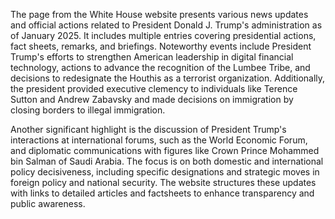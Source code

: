 The page from the White House website presents various news updates and official actions related to President Donald J. Trump's administration as of January 2025. It includes multiple entries covering presidential actions, fact sheets, remarks, and briefings. Noteworthy events include President Trump's efforts to strengthen American leadership in digital financial technology, actions to advance the recognition of the Lumbee Tribe, and decisions to redesignate the Houthis as a terrorist organization. Additionally, the president provided executive clemency to individuals like Terence Sutton and Andrew Zabavsky and made decisions on immigration by closing borders to illegal immigration.

Another significant highlight is the discussion of President Trump's interactions at international forums, such as the World Economic Forum, and diplomatic communications with figures like Crown Prince Mohammed bin Salman of Saudi Arabia. The focus is on both domestic and international policy decisiveness, including specific designations and strategic moves in foreign policy and national security. The website structures these updates with links to detailed articles and factsheets to enhance transparency and public awareness.